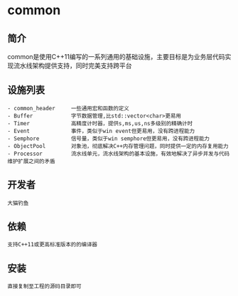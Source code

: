 # common

## 简介

common是使用C++11编写的一系列通用的基础设施，主要目标是为业务层代码实现流水线架构提供支持，同时完美支持跨平台

## 设施列表
```
- common_header     一些通用宏和函数的定义
- Buffer            字节数据管理,比std::vector<char>更易用
- Timer             高精度计时器，提供s,ms,us,ns多级别的精确计时
- Event             事件，类似于win event但更易用，没有跨进程能力
- Semphore          信号量，类似于win semphore但更易用，没有跨进程能力
- ObjectPool        对象池，彻底解决C++内存管理问题，同时提供一定的内存复用能力
- Processor         流水线单元，流水线架构的基本设施，有效地解决了异步并发与代码维护扩展之间的矛盾
```

## 开发者
```
大猫钓鱼

```
## 依赖
```
支持C++11或更高标准版本的的编译器
```

## 安装
```
直接复制至工程的源码目录即可
```
